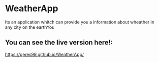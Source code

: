 # WeatherApp
Its an application whitch can provide you a information about wheather in any city on the earthYou 

## You can see the live version here!:
https://geres99.github.io/WeatherApp/
